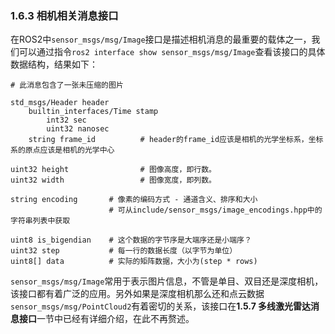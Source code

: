 ### 1.6.3 相机相关消息接口

在ROS2中`sensor_msgs/msg/Image`接口是描述相机消息的最重要的载体之一，我们可以通过指令`ros2 interface show sensor_msgs/msg/Image`查看该接口的具体数据结构，结果如下：

```
# 此消息包含了一张未压缩的图片

std_msgs/Header header
    builtin_interfaces/Time stamp
        int32 sec
        uint32 nanosec
    string frame_id          # header的frame_id应该是相机的光学坐标系，坐标系的原点应该是相机的光学中心

uint32 height                # 图像高度，即行数。
uint32 width                 # 图像宽度，即列数。

string encoding       # 像素的编码方式 - 通道含义、排序和大小
                      # 可从include/sensor_msgs/image_encodings.hpp中的字符串列表中获取

uint8 is_bigendian    # 这个数据的字节序是大端序还是小端序？
uint32 step           # 每一行的数据长度（以字节为单位）
uint8[] data          # 实际的矩阵数据，大小为(step * rows)
```

`sensor_msgs/msg/Image`常用于表示图片信息，不管是单目、双目还是深度相机，该接口都有着广泛的应用。另外如果是深度相机那么还和点云数据`sensor_msgs/msg/PointCloud2`有着密切的关系，该接口在**1.5.7 多线激光雷达消息接口**一节中已经有详细介绍，在此不再赘述。

